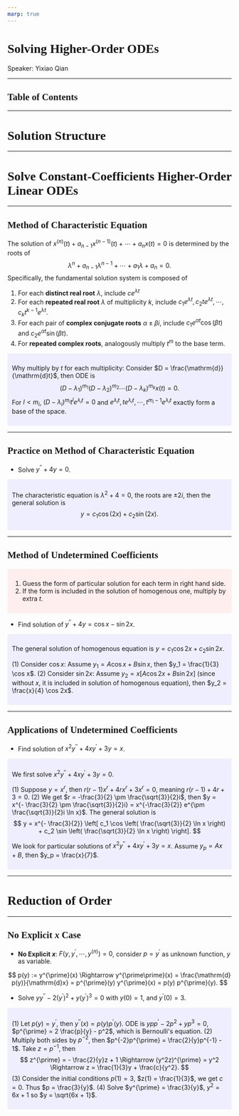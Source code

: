 ```yaml
---
marp: true
---
```

<style>
  section {
    font-family: 'LXGW Bright';
  }

  h1, h2, h3 {
    font-family: 'LXGW Bright';
  }
</style>
<style>
img[alt~="center"] {
  display: block;
  margin: 0 auto;
}
</style>
<style>
.note {
  background-color: #eef;
  padding: 10px;
  margin: 10px 0;
  text-align: left;
}
.trick {
  background-color: #fee;
  padding: 10px;
  margin: 10px 0;
  text-align: left;
}
</style>

# Solving Higher-Order ODEs

Speaker: Yixiao Qian

---

## Table of Contents

---

# Solution Structure

---

# Solve Constant-Coefficients Higher-Order Linear ODEs

---

## Method of Characteristic Equation


The solution of $x^{(n)}(t) + a_{n-1}x^{(n-1)}(t) + \cdots + a_n x(t) = 0$ is determined by the roots of
$$ \lambda^n + a_{n-1}\lambda^{n-1} + \cdots + a_1 \lambda + a_n = 0. $$
Specifically, the fundamental solution system is composed of
1. For each **distinct real root** $\lambda$, include $ce^{\lambda t}$
2. For each **repeated real root** $\lambda$ of multiplicity $k$, include $c_1e^{\lambda t}, c_2 t e^{\lambda t}, \cdots, c_k t^{k-1}e^{\lambda t}$.
3. For each pair of **complex conjugate roots** $\alpha \pm \beta i$, include $c_1e^{\alpha t}\cos(\beta t)$ and $c_2e^{\alpha t}\sin (\beta t)$.
4. For **repeated complex roots**, analogously multiply $t^m$ to the base term.

<div class=note>

Why multiply by $t$ for each multiplicity: Consider $D = \frac{\mathrm{d}}{\mathrm{d}t}$, then ODE is
$$ (D - \lambda_1)^{m_1} (D - \lambda_2)^{m_2} \cdots (D- \lambda_k)^{m_k}x(t) = 0. $$
For $l < m_i$, $(D - \lambda_i)^{m_i} t^l e^{\lambda_i t} = 0$ and $e^{\lambda_i t}, te^{\lambda_i t},\cdots, t^{m_i-1}e^{\lambda_i t}$ exactly form a base of the space.

</div>

---

## Practice on Method of Characteristic Equation

- Solve $y^{\prime\prime} + 4y = 0$.

<div class=note>

The characteristic equation is $\lambda^2 + 4 = 0$, the roots are $\pm 2i$, then the general solution is
$$ y = c_1 \cos(2x) + c_2 \sin(2x). $$

</div>

---

## Method of Undetermined Coefficients

<div class=trick>

1. Guess the form of particular solution for each term in right hand side.
2. If the form is included in the solution of homogenous one, multiply by extra $t$.

</div>

- Find solution of $y^{\prime\prime} + 4y = \cos x - \sin 2x$.

<div class=note>

The general solution of homogenous equation is $y = c_1 \cos 2x + c_2 \sin 2x$.

(1) Consider $\cos x$: Assume $y_1=A\cos x + B \sin x$, then $y_1 = \frac{1}{3} \cos x$.
(2) Consider $\sin 2x$: Assume $y_2 = x[A\cos 2x + B \sin 2x]$ (since without $x$, it is included in solution of homogenous equation), then $y_2 = \frac{x}{4} \cos 2x$.

</div>

---

## Applications of Undetermined Coefficients

- Find solution of $x^2y^{\prime\prime} + 4xy^{\prime} + 3y = x$.

<div class=note>

We first solve $x^2y^{\prime\prime} + 4xy^{\prime} + 3y = 0$.

(1) Suppose $y = x^r$, then $r(r-1)x^r + 4rx^r + 3x^r = 0$, meaning $r(r-1) + 4r + 3 = 0$.
(2) We get $r = -\frac{3}{2} \pm \frac{\sqrt{3}}{2}i$, then $y = x^{- \frac{3}{2} \pm \frac{\sqrt{3}}{2}i} = x^{-\frac{3}{2}} e^{\pm \frac{\sqrt{3}}{2}i \ln x}$. The general solution is
$$ y = x^{- \frac{3}{2}} \left[ c_1 \cos \left( \frac{\sqrt{3}}{2} \ln x \right) + c_2 \sin \left( \frac{\sqrt{3}}{2} \ln x \right) \right]. $$

We look for particular solutions of $x^2y^{\prime\prime} + 4xy^{\prime} + 3y = x$. Assume $y_p = Ax + B$, then $y_p = \frac{x}{7}$.

</div>

---

# Reduction of Order

---

## No Explicit $x$ Case

- **No Explicit $x$**: $F(y,y^{\prime},\cdots,y^{(n)}) = 0$, consider $p = y^{\prime}$ as unknown function, $y$ as variable.

$$ p(y) := y^{\prime}(x) \Rightarrow y^{\prime\prime}(x) = \frac{\mathrm{d} p(y)}{\mathrm{d}x} = p^{\prime}(y) y^{\prime}(x) = p(y) p^{\prime}(y). $$

- Solve $yy^{\prime\prime} - 2(y^{\prime})^2 + y(y^{\prime})^3 = 0$ with $y(0) = 1$, and $y^{\prime}(0) = 3$.

<div class=note>

(1) Let $p(y) = y^{\prime}$, then $y^{\prime\prime}(x) = p(y) p^{\prime}(y)$. ODE is $ypp^{\prime} - 2p^2 + yp^3 = 0$, $p^{\prime} = 2 \frac{p}{y} - p^2$, which is Bernoulli's equation.
(2) Multiply both sides by $p^{-2}$, then $p^{-2}p^{\prime} = \frac{2}{y}p^{-1} - 1$. Take $z = p^{-1}$, then
$$ z^{\prime} = - \frac{2}{y}z + 1 \Rightarrow (y^2z)^{\prime} = y^2 \Rightarrow z = \frac{1}{3}y + \frac{c}{y^2}. $$
(3) Consider the initial conditions $p(1) = 3$, $z(1) = \frac{1}{3}$, we get $c = 0$. Thus $p = \frac{3}{y}$.
(4) Solve $y^{\prime} = \frac{3}{y}$, $y^2 = 6x + 1$ so $y = \sqrt{6x + 1}$.

</div>

